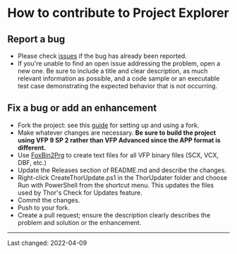 # How to contribute to Project Explorer

## Report a bug
- Please check [issues](https://github.com/DougHennig/ProjectExplorer/issues) if the bug has already been reported.
- If you're unable to find an open issue addressing the problem, open a new one. Be sure to include a title and clear description, as much relevant information as possible, and a code sample or an executable test case demonstrating the expected behavior that is not occurring.

## Fix a bug or add an enhancement
- Fork the project: see this [guide](https://www.dataschool.io/how-to-contribute-on-github/) for setting up and using a fork.
- Make whatever changes are necessary. **Be sure to build the project using VFP 9 SP 2 rather than VFP Advanced since the APP format is different.**
- Use [FoxBin2Prg](https://github.com/fdbozzo/foxbin2prg) to create text files for all VFP binary files (SCX, VCX, DBF, etc.)
- Update the Releases section of README.md and describe the changes.
- Right-click CreateThorUpdate.ps1 in the ThorUpdater folder and choose Run with PowerShell from the shortcut menu. This updates the files used by Thor's Check for Updates feature.
- Commit the changes.
- Push to your fork.
- Create a pull request; ensure the description clearly describes the problem and solution or the enhancement.

----
Last changed: 2022-04-09
